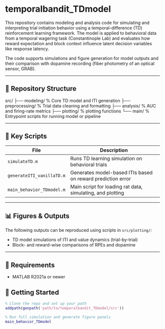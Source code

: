 # temporalbandit_TDmodel

This repository contains modeling and analysis code for simulating and interpreting trial initiation behavior using a temporal-difference (TD) reinforcement learning framework. The model is applied to behavioral data from a temporal wagering task (Constantinople Lab) and evaluates how reward expectation and block context influence latent decision variables like response latency.

The code supports simulations and figure generation for model outputs and their comparison with dopamine recording (fiber photometry of an optical sensor, GRAB).

---

## 📂 Repository Structure

src/ ├── modeling/ % Core TD model and ITI generation ├── preprocessing/ % Trial data cleaning and formatting ├── analysis/ % AUC and firing-rate metrics ├── plotting/ % plotting functions └── main/ % Entrypoint scripts for running model or pipeline


---

## 📄 Key Scripts

| File | Description |
|------|-------------|
| `simulateTD.m` | Runs TD learning simulation on behavioral trials |
| `generateITI_vanillaTD.m` | Generates model-based ITIs based on reward prediction error |
| `main_behavior_TDmodel.m` | Main script for loading rat data, simulating, and plotting |

---

## 📊 Figures & Outputs

The following outputs can be reproduced using scripts in `src/plotting/`:

- TD model simulations of ITI and value dynamics (trial-by-trial)
- Block- and reward-wise comparisons of RPEs and dopamine

---

## 🧪 Requirements

- MATLAB R2021a or newer

## 🚀 Getting Started

```matlab
% Clone the repo and set up your path
addpath(genpath('path/to/temporalbandit_TDmodel/src'))

% Run full simulation and generate figure panels
main_behavior_TDmodel
